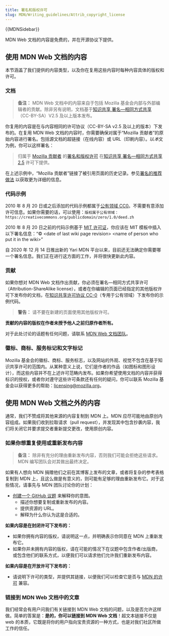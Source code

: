 ```yaml
---
title: 署名和版权许可
slug: MDN/Writing_guidelines/Attrib_copyright_license
---
```


{{MDNSidebar}}

MDN Web 文档的内容是免费的，并在开源协议下提供。

## 使用 MDN Web 文档的内容

本节涵盖了我们提供的内容类型，以及你在复用这些内容时每种内容具体的版权和许可。

### 文档

> **备注：** MDN Web 文档中的内容来自于包括 Mozilla 基金会内部与外部编辑者的贡献。除非另有说明，文档基于[知识共享 署名—相同方式共享](https://creativecommons.org/licenses/by-sa/2.5/deed.zh)（CC-BY-SA）V2.5 及以上版本发布。

你复用的内容是在与内容相同的许可协议（CC-BY-SA v2.5 及以上的版本）下发布的。在复用 MDN Web 文档的内容时，你需要确保对属于“Mozilla 贡献者”的原始内容进行署名。包括源文档的超链接（在线内容）或 URL（印刷内容）。以*本*文为例，你可以这样署名：

> 归属于 [Mozilla 贡献者](/zh-CN/docs/MDN/About/contributors.txt) 的[署名和版权许可](MDN/Writing_guidelines/Attrib_copyright_license) 在[知识共享 署名—相同方式共享 2.5](https://creativecommons.org/licenses/by-sa/2.5/deed.zh) 许可下提供。

在上述示例中，“Mozilla 贡献者”链接了被引用页面的历史记录。参见[署名的推荐做法](https://wiki.creativecommons.org/wiki/Recommended_practices_for_attribution) 以获取更为详细的信息。

### 代码示例

2010 年 8 月 20 日或之后添加的代码示例都属于[公有领域 CC0](https://creativecommons.org/publicdomain/zero/1.0/deed.zh)。不需要有意添加许可信息。如果你需要的话，可以使用：`版权属于公有领域：https://creativecommons.org/publicdomain/zero/1.0/deed.zh`

2010 年 8 月 20 日之前的代码示例基于 [MIT 许可证](https://opensource.org/license/mit/)，你应该在 MIT 模板中插入以下署名信息：“© \<date of last wiki page revision> \<name of person who put it in the wiki>”

自 2020 年 12 月 14 日推出新的 Yari MDN 平台以来，目前还无法确定你需要哪一个署名信息。我们正在进行这方面的工作，并将很快更新此内容。

### 贡献

如果你想对 MDN Web 文档作出贡献，你必须在署名—相同方式共享许可（Attribution-ShareAlike license），或者在你编辑的页面已经指定的其他版权许可下发布你的文档，在[知识共享许可协议 CC-0](https://creativecommons.org/publicdomain/zero/1.0/deed.zh)（专用于公有领域）下发布你的示例代码。

> **警告：** 请不要在新建的页面使用其他版权许可。

**贡献的内容的版权在作者未授予他人之前归原作者所有。**

对于此处讨论的话题有任何问题，请联系 [MDN Web 文档团队](/zh-CN/docs/MDN/Community/Communication_channels)。

### 徽标、商标、服务标记和文字标记

Mozilla 基金会的徽标、商标、服务标志，以及网站的外观、视觉不包含在基于知识共享许可的范围内。从某种意义上说，它们是作者的作品（如图标和图形设计），而这些内容并不在上述许可范畴内发布。如果你希望使用文档的内容并获得标识的授权，或者你对遵守这些许可条款还有任何的疑问，你可以联系 Mozilla 基金会以获得更多的帮助：[licensing@mozilla.org](mailto:licensing@mozilla.org)。

## 使用 MDN Web 文档之外的内容

通常，我们不赞成将其他来源的内容复制到 MDN 上。MDN 应尽可能地由原创内容组成。如果我们收到拉取请求（pull request），并发现其中包含抄袭内容，我们将关闭它并要求提交者重新提交更改，使用原创内容。

### 如果你想重复使用或重新发布内容

> **备注：** 除非有充分的理由重新发布内容，否则我们可能会拒绝这些请求。MDN 编写团队会对其做出最终决定。

如果有人想向 MDN 捐赠他们之前在其博客上发布的文章，或者将复杂的参考表格复制到 MDN 上，且这么做是有意义的，则可能有足够的理由重新发布它。对于这些情况，请事先与 MDN 团队讨论你的计划：

- [创建一个 GitHub 议题](https://github.com/mdn/mdn/issues/new/choose) 来解释你的意图。
  - 描述你想要复制或重新发布的内容。
  - 提供资源的 URL。
  - 解释为什么你认为这是合适的。

**如果内容是在封闭许可下发布的：**

- 如果你拥有内容的版权，请说明这一点，并明确表示你同意在 MDN 上重新发布它。
- 如果你并未拥有内容的版权，请在可能的情况下在议题中包含作者/出版商，或包含他们的联系方式，以便我们可以请求他们允许我们重新发布内容。

**如果内容是在开放许可下发布的：**

- 请说明下许可的类型，并提供其链接，以便我们可以检查它是否与 [MDN 的许可](https://github.com/mdn/content/blob/main/LICENSE.md) 兼容。

### 链接到 MDN Web 文档中的文章

我们经常会有用户问我们有关链接到 MDN Web 文档的问题，以及是否允许这样做。简单的答案是：**是的，你可以链接到 MDN Web 文档**！超文本链接不仅是 web 的本质，它既是将你的用户指向宝贵资源的一种方式，也是对我们社区所做工作的信任。
